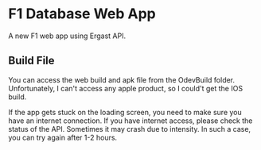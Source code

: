 # F1 Database Web App

A new F1 web app using Ergast API.

## Build File

You can access the web build and apk file from the OdevBuild folder.
Unfortunately, I can't access any apple product, so I could't get the IOS build.


If the app gets stuck on the loading screen, you need to make sure you have an internet connection. If you have internet access, please check the status of the API. Sometimes it may crash due to intensity.
In such a case, you can try again after 1-2 hours.
